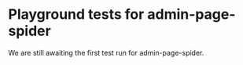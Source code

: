 # Playground tests for admin-page-spider
We are still awaiting the first test run for admin-page-spider.
